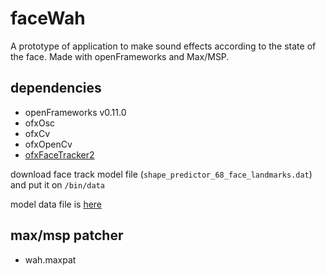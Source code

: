 # faceWah

A prototype of application to make sound effects according to the state of the face. Made with openFrameworks and Max/MSP.

## dependencies

- openFrameworks v0.11.0
- ofxOsc
- ofxCv
- ofxOpenCv
- [ofxFaceTracker2](https://github.com/HalfdanJ/ofxFaceTracker2)

download face track model file (`shape_predictor_68_face_landmarks.dat`) and put it on `/bin/data`

model data file is [here](https://sourceforge.net/projects/dclib/files/dlib/v18.10/shape_predictor_68_face_landmarks.dat.bz2/download)

## max/msp patcher

- wah.maxpat

